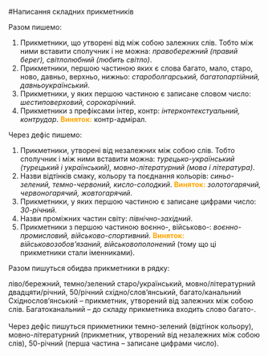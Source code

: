 #Написання складних прикметникiв

<span class="p1">Разом пишемо:</span>

1. Прикметники, що утворенi вiд мiж собою залежних слiв. Тобто мiж ними вставити сполучник i не можна: <i>правобережний (правий берег), свiтлолюбний (любить свiтло)</i>.
2. Прикметники, першою частиною яких є слова багато, мало, старо, ново, давньо, верхньо, нижньо: <i>староболгарський, багатопартiйний, давньоукраїнський</i>.
3. Прикметники, у яких першою частиною є записане словом число: <i>шестиповерховий, сорокарiчний</i>.
4. Прикметники з префiксами <span class="p1">iнтер, контр</span>: <i>iнтерконтекстуальний, контрудар</i>.
<font color="orange"><b>Виняток:</b></font> контр-адмiрал.


<span class="p1">Через дефiс пишемо:</span>

1. Прикметники, утворенi вiд незалежних мiж собою слiв. Тобто сполучник <span class="p1">i</span> мiж ними вставити можна: <i>турецько-український
(турецький i український), мовно-лiтературний (мова i лiтература)</i>.
2. Назви вiдтiнкiв смаку, кольору та поєднання кольорiв: <i>синьо-зелений, темно-червоний, кисло-солодкий</i>.
<font color="orange"><b>Виняток:</b></font> <i>золотогарячий, червоногарячий, жовтогарячий</i>.
3. Прикметники, у яких першою частиною є записане цифрами число: <i>30-рiчний</i>.
4. Назви промiжних частин свiту: <i>пiвнiчно-захiдний</i>.
5. Прикметники з першою частиною <span class="p1">воєнно-, вiйськово-</span>: <i>воєнно-промисловий, вiйськово-спортивний.</i>
<font color="orange"><b>Виняток:</b></font> <i>вiйськовозобов’язаний, вiйськовополонений</i> (тому що цi прикметники стали iменниками).


<quiz> 
    <question>
       <p> Разом пишуться обидва прикметники в рядку: </p>
           <answer> ліво/бережний, темно/зелений </answer>
           <answer> старо/український, мовно/літературний </answer>
           <answer> двадцяти/річний, 50/річний </answer>
           <answer correct> східно/слов’янський, багато/канальний </answer>
      <explanation>
Східнослов’янський – прикметник, утворений від залежних між собою слів. Багатоканальний – до складу прикметника входить слово багато-. <br>
<br>
Через дефіс пишуться прикметники темно-зелений (відтінок кольору), мовно-літературний (прикметник, утворений від незалежних між собою слів), 50-річний (перша частина – записане цифрами число).
 </explanation>
    </question>
</quiz> 
